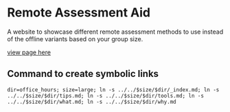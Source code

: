 # Remote Assessment Aid

A website to showcase different remote assessment methods to use instead of the offline variants based on your group size.

[view page here](https://werkgroep-toetsen-op-afstand.github.io/remote-assessment-aid/)

## Command to create symbolic links

```
dir=office_hours; size=large; ln -s ../../$size/$dir/_index.md; ln -s ../../$size/$dir/tips.md; ln -s ../../$size/$dir/tools.md; ln -s ../../$size/$dir/what.md; ln -s ../../$size/$dir/why.md
```

